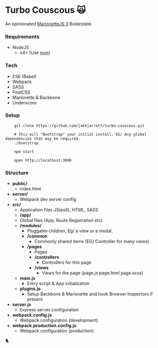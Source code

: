 # Turbo Couscous :scream_cat:
An opinionated [MarionetteJS 3](http://http://marionettejs.com/) Boilerplate.

### Requirements
- NodeJS
    - v4+ (Use [nvm](https://github.com/creationix/nvm))

### Tech
- ES6 (Babel)
- Webpack
- SASS
- PostCSS
- Marionette & Backbone
- Underscore

### Setup
```
    git clone https://github.com/jakejarrett/turbo-couscous.git
    
    # This will "Bootstrap" your initial install, EG/ Any global dependencies that may be required.
    ./bootstrap
    
    npm start
    
    open http://localhost:3000
```

### Structure
- **public/**
    - index.html
- **server/**
    - Webpack dev server config
- **src/**
    - Application files JS(es6), HTML, SASS
    - **/app/**
    - Global files (App, Route Registration etc)
    - **/modules/**
        - Pluggable children, Eg/ a view or a modal.
        - **/common**
            - Commonly shared items (EG/ Controller for many views)
        - **/pages**
            - Pages
            - **/controllers**
                - Controllers for this page
            - **/views**
                - Views for the page (page.js page.html page.scss)
    - **main.js**
        - Entry script & App initialization
    - **plugins.js**
        - Setup Backbone & Marionette and hook Browser Inspectors if present
- **server.js**
    - Express server configuration
- **webpack.config.js**
    - Webpack configuration (development)
- **webpack.production.config.js**
    - Webpack configuration (production)

:cat2: 